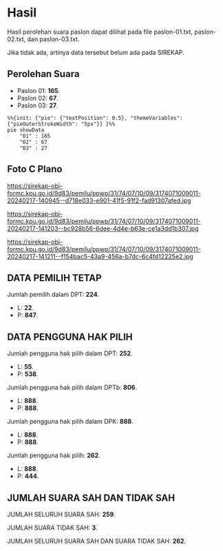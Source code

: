 # Hasil

Hasil perolehan suara paslon dapat dilihat pada file paslon-01.txt, paslon-02.txt, dan paslon-03.txt.

Jika tidak ada, artinya data tersebut belum ada pada SIREKAP.

## Perolehan Suara

 * Paslon 01: **165**.
 * Paslon 02: **67**.
 * Paslon 03: **27**.

```mermaid
%%{init: {"pie": {"textPosition": 0.5}, "themeVariables": {"pieOuterStrokeWidth": "5px"}} }%%
pie showData
    "01" : 165
    "02" : 67
    "03" : 27
```
## Foto C Plano

https://sirekap-obj-formc.kpu.go.id/9d83/pemilu/ppwp/31/74/07/10/09/3174071009011-20240217-140945--d718e033-e901-41f5-91f2-fad91307afed.jpg

https://sirekap-obj-formc.kpu.go.id/9d83/pemilu/ppwp/31/74/07/10/09/3174071009011-20240217-141203--bc928b56-6dee-4d4e-b63e-ce1a3dd1b307.jpg

https://sirekap-obj-formc.kpu.go.id/9d83/pemilu/ppwp/31/74/07/10/09/3174071009011-20240217-141211--f154bac5-43a9-456a-b7dc-6c4fd12225e2.jpg

## DATA PEMILIH TETAP

Jumlah pemilih dalam DPT: **224**.
 * L: **22**.
 * P: **847**.

## DATA PENGGUNA HAK PILIH

Jumlah pengguna hak pilih dalam DPT: **252**.
 * L: **55**.
 * P: **538**.

Jumlah pengguna hak pilih dalam DPTb: **806**.
 * L: **888**.
 * P: **888**.

Jumlah pengguna hak pilih dalam DPK: **888**.
 * L: **888**.
 * P: **888**.

Jumlah pengguna hak pilih: **262**.
 * L: **888**.
 * P: **444**.

## JUMLAH SUARA SAH DAN TIDAK SAH

JUMLAH SELURUH SUARA SAH: **259**.

JUMLAH SUARA TIDAK SAH: **3**.

JUMLAH SELURUH SUARA SAH DAN SUARA TIDAK SAH: **262**.
